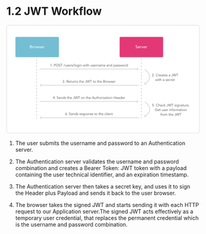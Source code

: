 # 1.2 JWT Workflow

![pw](assets/jwt-workflow.png)

1. The user submits the username and password to an Authentication server.

2. The Authentication server validates the username and password combination and creates a Bearer Token: JWT token with a payload containing the user technical identifier, and an expiration timestamp.

3. The Authentication server then takes a secret key, and uses it to sign the Header plus Payload and sends it back to the user browser.

4. The browser takes the signed JWT and starts sending it with each HTTP request to our Application server.The signed JWT acts effectively as a temporary user credential, that replaces the permanent credential which is the username and password combination.
